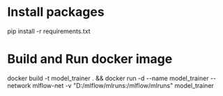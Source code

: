 # Install packages

pip install -r requirements.txt

# Build and Run docker image

docker build -t model_trainer . && docker run -d --name model_trainer --network mlflow-net -v "D:/mlflow/mlruns:/mlflow/mlruns" model_trainer
